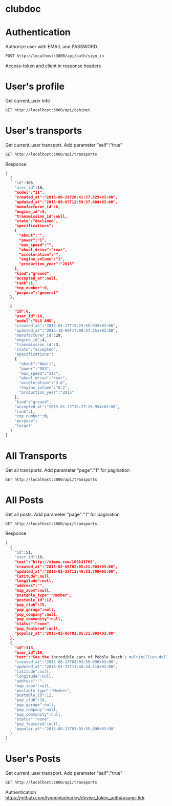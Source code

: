 # clubdoc


# Authentication

Authorize user with EMAIL and PASSWORD.
~~~bash
POST http://localhost:3000/api/auth/sign_in
~~~
Access-token and client in response headers

# User's profile
Get current_user info
~~~bash
GET http://localhost:3000/api/cabinet
~~~

# User's transports
Get current_user transport. Add parameter "self":"true" 
~~~bash
GET http://localhost:3000/api/transports
~~~

Response:
~~~bash
[
  {
    "id":165,
    "user_id":10,
    "model":"11",
    "created_at":"2015-06-28T20:41:57.829+03:00",
    "updated_at":"2015-09-07T12:59:37.604+03:00",
    "manufacturer_id":6,
    "engine_id":5,
    "transmission_id":null,
    "state":"declined",
    "specifications":
    {
      "about":"",
      "power":"1",
      "max_speed":"",
      "wheel_drive":"rear",
      "acceleration":"",
      "engine_volume":"1",
      "production_year":"2015"
    },
    "kind":"ground",
    "accepted_at":null,
    "rank":1,
    "top_number":0,
    "purpose":"general"
  },

  {
    "id":6,
    "user_id":10,
    "model":"SLS AMG",
    "created_at":"2015-01-27T15:25:59.039+03:00",
    "updated_at":"2015-10-09T17:00:57.551+03:00",
    "manufacturer_id":29,
    "engine_id":4,
    "transmission_id":3,
    "state":"accepted",
    "specifications":
    {
      "about":"Wow!)",
      "power":"583",
      "max_speed":"317",
      "wheel_drive":"rear",
      "acceleration":"3.8",
      "engine_volume":"6.2",
      "production_year":"2015"
    },
    "kind":"ground",
    "accepted_at":"2015-01-27T15:27:19.954+03:00",
    "rank":1,
    "top_number":0,
    "purpose":
    "target"
  }
]
~~~

# All Transports
Get all transports. Add parameter "page":"1" for pagination 
~~~bash
GET http://localhost:3000/api/transports
~~~

# All Posts
Get all posts. Add parameter "page":"1" for pagination 
~~~bash
GET http://localhost:3000/api/transports
~~~

Response
~~~bash
[
  {
    "id":51,
    "user_id":10,
    "text":"http://vimeo.com/109141765",
    "created_at":"2015-02-06T02:05:21.903+03:00",
    "updated_at":"2016-01-25T13:40:33.790+03:00",
    "latitude":null,
    "longitude":null,
    "address":"",
    "map_zoom":null,
    "postable_type":"Member",
    "postable_id":12,
    "pop_club":75,
    "pop_garage":null,
    "pop_company":null,
    "pop_community":null,
    "status":"none",
    "pop_featured":null,
    "popular_at":"2015-02-06T02:05:21.903+03:00"
  },
  {
    "id":313,
    "user_id":10,
    "text":"See the incredible cars of Pebble Beach's multimillion-dollar ......",
    "created_at":"2015-08-23T03:03:55.690+03:00",
    "updated_at":"2016-01-25T13:40:34.518+03:00",
    "latitude":null,
    "longitude":null,
    "address":"",
    "map_zoom":null,
    "postable_type":"Member",
    "postable_id":12,
    "pop_club":18,
    "pop_garage":null,
    "pop_company":null,
    "pop_community":null,
    "status":"none",
    "pop_featured":null,
    "popular_at":"2015-08-23T03:03:55.690+03:00"
  }
]
~~~

# User's Posts
Get current_user transport. Add parameter "self":"true" 
~~~bash
GET http://localhost:3000/api/transports
~~~

Authentication https://github.com/lynndylanhurley/devise_token_auth#usage-tldr


```
